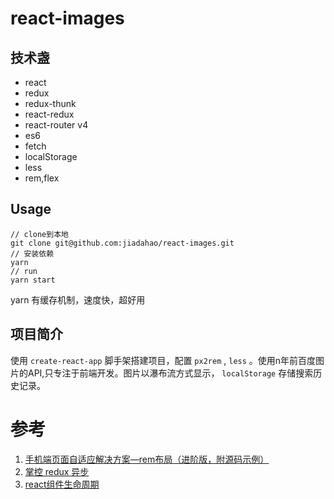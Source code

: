 # react-images
## 技术盏
* react
* redux
* redux-thunk
* react-redux
* react-router v4
* es6
* fetch
* localStorage
* less 
* rem,flex
## Usage
```
// clone到本地
git clone git@github.com:jiadahao/react-images.git
// 安装依赖
yarn
// run
yarn start
``` 
yarn 有缓存机制，速度快，超好用
## 项目简介 
使用 `create-react-app` 脚手架搭建项目，配置 `px2rem` , `less` 。使用n年前百度图片的API,只专注于前端开发。图片以瀑布流方式显示， `localStorage` 存储搜索历史记录。
# 参考

1. [手机端页面自适应解决方案—rem布局（进阶版，附源码示例）](https://segmentfault.com/a/1190000007350680)
2. [掌控 redux 异步](https://zhuanlan.zhihu.com/p/21398212)
3. [react组件生命周期](https://reactjs.org/docs/react-component.html#lifecycle-methods)

